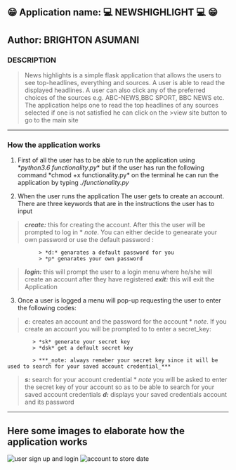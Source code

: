 ## :grin: __Application name: :computer: NEWSHIGHLIGHT  :computer:__ :grin:

## __Author: BRIGHTON ASUMANI__

### __DESCRIPTION__
> News highlights is a simple flask  application that allows the
> users to see top-headlines, everything and sources.
> A user is able to read the displayed headlines.
> A user can also click any of the preferred choices of the sources e.g. ABC-NEWS,BBC SPORT, BBC NEWS etc.
> The application helps one to read the top headlines of any sources selected
> if one is not satisfied he can click on the >view site button to go to the main site

***

### __How the application works__
1. First of all the user has to be able to run the application using \*_python3.6 functionality.py_\* but if the user has run the following command \*chmod +x functionality.py\* on the terminal he can run the application by typing *./functionality.py*

2. When the user runs the application The user gets to create an account. There are three keywords that are in the instructions the user has to input
  > **_create:_** this for creating the account. After this the user will be prompted to log in
      * *note*. You can either decide to genearate your own password or use the default password :

              > *d:* genarates a default password for you
              > *p* genarates your own password

  > **_login:_** this will prompt the user to a login menu where he/she will create an account after they have registered
  > **_exit:_** this will exit the Application

3. Once a user is logged a menu will pop-up requesting the user to enter the following codes:
  > **_c:_** creates an account and the password for the account
      * *note*. If you create an account you will be prompted to to enter a secret_key:

            > *sk* generate your secret key
            > *dsk* get a default secret key

            > ***_note: always remeber your secret key since it will be used to search for your saved account credential_***
  > **_s:_** search for your account credential
      * *note* you will be asked to enter the secret key of your account so as to be able to search for your saved account credentials
  > **_d:_** displays your saved credentials account and its password

***

## Here some images to elaborate how the application works
![user sign up and login](/static/images/1.png)
![account to store date](/images/2.png)
